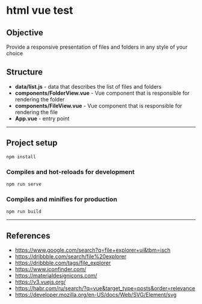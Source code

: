 # html vue test

## Objective
Provide a responsive presentation of files and folders in any style of your choice

## Structure
- **data/list.js** - data that describes the list of files and folders
- **components/FolderView.vue** - Vue component that is responsible for rendering the folder
- **components/FileView.vue** - Vue component that is responsible for rendering the file
- **App.vue** - entry point
---
## Project setup
```
npm install
```

### Compiles and hot-reloads for development
```
npm run serve
```

### Compiles and minifies for production
```
npm run build
```
---
## References
- https://www.google.com/search?q=file+explorer+ui&tbm=isch
- https://dribbble.com/search/file%20explorer
- https://dribbble.com/tags/file_explorer
- https://www.iconfinder.com/
- https://materialdesignicons.com/
- https://v3.vuejs.org/
- https://habr.com/ru/search/?q=vue&target_type=posts&order=relevance
- https://developer.mozilla.org/en-US/docs/Web/SVG/Element/svg

